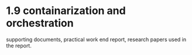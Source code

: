 # 1.9 containarization and orchestration 
supporting documents,
practical work end report,
research papers used in the report.
